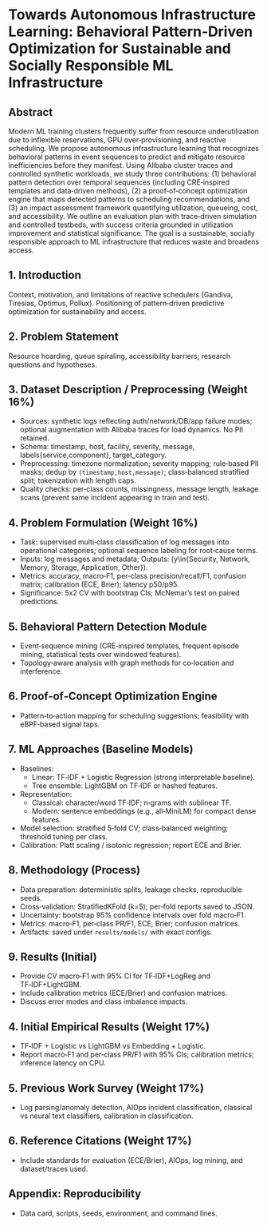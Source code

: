 # Towards Autonomous Infrastructure Learning: Behavioral Pattern‑Driven Optimization for Sustainable and Socially Responsible ML Infrastructure

## Abstract
Modern ML training clusters frequently suffer from resource underutilization due to inflexible reservations, GPU over‑provisioning, and reactive scheduling. We propose autonomous infrastructure learning that recognizes behavioral patterns in event sequences to predict and mitigate resource inefficiencies before they manifest. Using Alibaba cluster traces and controlled synthetic workloads, we study three contributions: (1) behavioral pattern detection over temporal sequences (including CRE‑inspired templates and data‑driven methods), (2) a proof‑of‑concept optimization engine that maps detected patterns to scheduling recommendations, and (3) an impact assessment framework quantifying utilization, queueing, cost, and accessibility. We outline an evaluation plan with trace‑driven simulation and controlled testbeds, with success criteria grounded in utilization improvement and statistical significance. The goal is a sustainable, socially responsible approach to ML infrastructure that reduces waste and broadens access.

## 1. Introduction
Context, motivation, and limitations of reactive schedulers (Gandiva, Tiresias, Optimus, Pollux). Positioning of pattern‑driven predictive optimization for sustainability and access.

## 2. Problem Statement
Resource hoarding, queue spiraling, accessibility barriers; research questions and hypotheses.

## 3. Dataset Description / Preprocessing (Weight 16%)
- Sources: synthetic logs reflecting auth/network/DB/app failure modes; optional augmentation with Alibaba traces for load dynamics. No PII retained.
- Schema: timestamp, host, facility, severity, message, labels{service,component}, target_category.
- Preprocessing: timezone normalization; severity mapping; rule‑based PII masks; dedup by `(timestamp,host,message)`; class‑balanced stratified split; tokenization with length caps.
- Quality checks: per‑class counts, missingness, message length, leakage scans (prevent same incident appearing in train and test).

## 4. Problem Formulation (Weight 16%)
- Task: supervised multi‑class classification of log messages into operational categories; optional sequence labeling for root‑cause terms.
- Inputs: log messages and metadata; Outputs: \(y\in\{Security, Network, Memory, Storage, Application, Other\}\).
- Metrics: accuracy, macro‑F1, per‑class precision/recall/F1, confusion matrix; calibration (ECE, Brier); latency p50/p95.
- Significance: 5x2 CV with bootstrap CIs; McNemar’s test on paired predictions.

## 5. Behavioral Pattern Detection Module
- Event‑sequence mining (CRE‑inspired templates, frequent episode mining, statistical tests over windowed features).
- Topology‑aware analysis with graph methods for co‑location and interference.

## 6. Proof‑of‑Concept Optimization Engine
- Pattern‑to‑action mapping for scheduling suggestions; feasibility with eBPF‑based signal taps.

## 7. ML Approaches (Baseline Models)
- Baselines:
  - Linear: TF‑IDF + Logistic Regression (strong interpretable baseline).
  - Tree ensemble: LightGBM on TF‑IDF or hashed features.
- Representation:
  - Classical: character/word TF‑IDF; n‑grams with sublinear TF.
  - Modern: sentence embeddings (e.g., all‑MiniLM) for compact dense features.
- Model selection: stratified 5‑fold CV; class‑balanced weighting; threshold tuning per class.
- Calibration: Platt scaling / isotonic regression; report ECE and Brier.

## 8. Methodology (Process)
- Data preparation: deterministic splits, leakage checks, reproducible seeds.
- Cross‑validation: StratifiedKFold (k=5); per‑fold reports saved to JSON.
- Uncertainty: bootstrap 95% confidence intervals over fold macro‑F1.
- Metrics: macro‑F1, per‑class PR/F1, ECE, Brier; confusion matrices.
- Artifacts: saved under `results/models/` with exact configs.

## 9. Results (Initial)
- Provide CV macro‑F1 with 95% CI for TF‑IDF+LogReg and TF‑IDF+LightGBM.
- Include calibration metrics (ECE/Brier) and confusion matrices.
- Discuss error modes and class imbalance impacts.

## 4. Initial Empirical Results (Weight 17%)
- TF‑IDF + Logistic vs LightGBM vs Embedding + Logistic.
- Report macro‑F1 and per‑class PR/F1 with 95% CIs; calibration metrics; inference latency on CPU.

## 5. Previous Work Survey (Weight 17%)
- Log parsing/anomaly detection, AIOps incident classification, classical vs neural text classifiers, calibration in classification.

## 6. Reference Citations (Weight 17%)
- Include standards for evaluation (ECE/Brier), AIOps, log mining, and dataset/traces used.

## Appendix: Reproducibility
- Data card, scripts, seeds, environment, and command lines.


